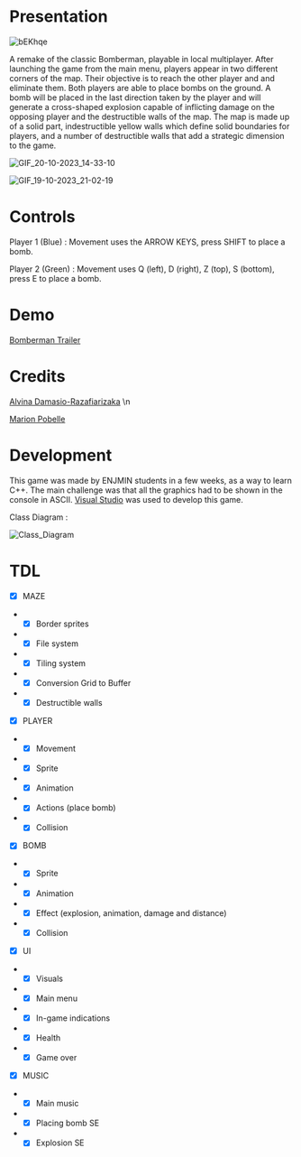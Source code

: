 # Presentation

![bEKhqe](https://github.com/alvina-dr/indecis/assets/112869026/79028da4-c3ca-4623-928c-a57234bb83db)

A remake of the classic Bomberman, playable in local multiplayer.  After launching the game from the main menu, players appear in two different corners of the map. Their objective is to reach the other player and and eliminate them. Both players are able to place bombs on the ground. A bomb will be placed in the last direction taken by the player and will generate a cross-shaped explosion capable of inflicting damage on the opposing player and the destructible walls of the map. The map is made up of a solid part, indestructible yellow walls which define solid boundaries for players, and a number of destructible walls that add a strategic dimension to the game.

![GIF_20-10-2023_14-33-10](https://github.com/alvina-dr/indecis/assets/112869026/b89dc932-e919-486f-80c6-57c88637210f)

![GIF_19-10-2023_21-02-19](https://github.com/alvina-dr/indecis/assets/112869026/c0dc9c17-0bd3-4409-b2b0-293468e586a0)

# Controls

Player 1 (Blue) : Movement uses the ARROW KEYS,  press SHIFT to place a bomb.

Player 2 (Green) : Movement uses Q (left), D (right), Z (top), S (bottom), press E to place a bomb.

# Demo

[Bomberman Trailer](https://www.youtube.com/watch?v=giArnZTPAPo&ab_channel=Alvina)

# Credits

[Alvina Damasio-Razafiarizaka](https://alvina-dr.itch.io/) \n

[Marion Pobelle](https://vitaminexe.itch.io/)

# Development

This game was made by ENJMIN students in a few weeks, as a way to learn C++. The main challenge was that all the graphics had to be shown in the console in ASCII. [Visual Studio](https://visualstudio.microsoft.com/fr/) was used to develop this game.

Class Diagram :

![Class_Diagram](https://github.com/alvina-dr/indecis/assets/112869026/be3aba57-3312-4a79-b30c-ba0ae6d286ea)

# TDL

- [x] MAZE
- - [x] Border sprites
- - [x] File system
- - [x] Tiling system
- - [x] Conversion Grid to Buffer
- - [x] Destructible walls

- [x] PLAYER
- - [x] Movement
- - [x] Sprite
- - [x] Animation
- - [x] Actions (place bomb)
- - [x] Collision

- [x] BOMB
- - [x] Sprite
- - [x] Animation
- - [x] Effect (explosion, animation, damage and distance)
- - [x] Collision

- [x] UI
- - [x] Visuals
- - [x] Main menu
- - [x] In-game indications
- - [x] Health
- - [x] Game over

- [x] MUSIC
- - [x] Main music
- - [x] Placing bomb SE
- - [x] Explosion SE
